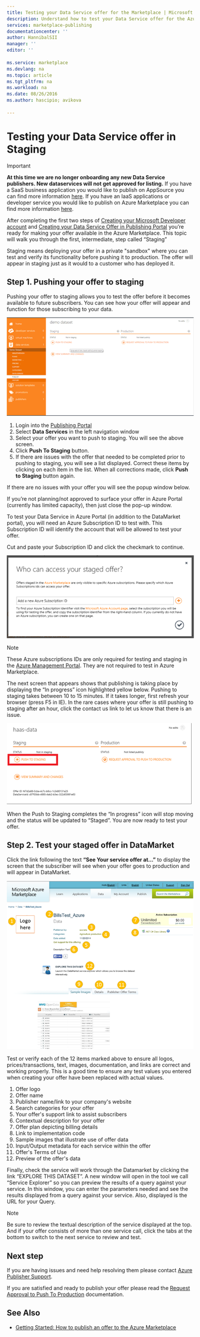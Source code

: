 ```yaml
---
title: Testing your Data Service offer for the Marketplace | Microsoft Docs
description: Understand how to test your Data Service offer for the Azure Marketplace.
services: marketplace-publishing
documentationcenter: ''
author: HannibalSII
manager: ''
editor: ''

ms.service: marketplace
ms.devlang: na
ms.topic: article
ms.tgt_pltfrm: na
ms.workload: na
ms.date: 08/26/2016
ms.author: hascipio; avikova

---
```

# Testing your Data Service offer in Staging
> [!IMPORTANT]
> **At this time we are no longer onboarding any new Data Service publishers. New dataservices will not get approved for listing.** If you have a SaaS business application you would like to publish on AppSource you can find more information [here](https://appsource.microsoft.com/partners). If you have an IaaS applications or developer service you would like to publish on Azure Marketplace you can find more information [here](https://azure.microsoft.com/marketplace/programs/certified/).
> 
> 

After completing the first two steps of [Creating your Microsoft Developer account](marketplace-publishing-accounts-creation-registration.md) and [Creating your Data Service Offer in Publishing Portal](marketplace-publishing-data-service-creation.md) you’re ready for making your offer available in the Azure Marketplace. This topic will walk you through the first, intermediate, step called “Staging”

Staging means deploying your offer in a private "sandbox" where you can test and verify its functionality before pushing it to production. The offer will appear in staging just as it would to a customer who has deployed it.

## Step 1. Pushing your offer to staging
Pushing your offer to staging allows you to test the offer before it becomes available to future subscribers.  You can see how your offer will appear and function for those subscribing to your data.  

  ![drawing](media/marketplace-publishing-data-service-test-in-staging/step-1.1.png)

1. Login into the [Publishing Portal](https://publish.windowsazure.com)
2. Select **Data Services** in the left navigation window
3. Select your offer you want to push to staging. You will see the above screen.
4. Click **Push To Staging** button.  
5. If there are issues with the offer that needed to be completed prior to pushing to staging, you will see a list displayed.  Correct these items by clicking on each item in the list. When all corrections made, click **Push to Staging** button again.

If there are no issues with your offer you will see the popup window below.  

If you’re not planning/not approved to surface your offer in Azure Portal (currently has limited capacity), then just close the pop-up window.

To test your Data Service in Azure Portal (in addition to the DataMarket portal), you will need an Azure Subscription ID to test with.  This Subscription ID will identify the account that will be allowed to test your offer.  

Cut and paste your Subscription ID and click the checkmark to continue.

  ![drawing](media/marketplace-publishing-data-service-test-in-staging/step-1.2.png)

> [!NOTE]
> These Azure subscriptions IDs are only required for testing and staging in the [Azure Management Portal](https://manage.windowsazure.com). They are not required to test in Azure Marketplace.
> 
> 

The next screen that appears shows that publishing is taking place by displaying the “In progress” icon highlighted yellow below. Pushing to staging takes between 10 to 15 minutes.  If it takes longer, first refresh your browser (press F5 in IE).  In the rare cases where your offer is still pushing to staging after an hour, click the contact us link to let us know that there is an issue.

  ![drawing](media/marketplace-publishing-data-service-test-in-staging/step-1.3.png)

When the Push to Staging completes the “In progress” icon will stop moving and the status will be updated to “Staged”.  You are now ready to test your offer.  

## Step 2. Test your staged offer in DataMarket
Click the link following the text **“See Your service offer at…”** to display the screen that the subscriber will see when your offer goes to production and will appear in DataMarket.

  ![drawing](media/marketplace-publishing-data-service-test-in-staging/step-2.2.png)

Test or verify each of the 12 items marked above to ensure all logos, prices/transactions, text, images, documentation, and links are correct and working properly.  This is a good time to ensure any test values you entered when creating your offer have been replaced with actual values.

1. Offer logo
2. Offer name
3. Publisher name/link to your company's website
4. Search categories for your offer
5. Your offer's support link to assist subscribers
6. Contextual description for your offer
7. Offer plan depicting billing details
8. Link to implementation code
9. Sample images that illustrate use of offer data
10. Input/Output metadata for each service within the offer
11. Offer's Terms of Use
12. Preview of the offer's data

Finally, check the service will work through the Datamarket by clicking the link “EXPLORE THIS DATASET”.  A new window will open in the tool we call “Service Explorer” so you can preview the results of a query against your service.  In this window, you can enter the parameters needed and see the results displayed from a query against your service.   Also, displayed is the URL for your Query.  

> [!NOTE]
> Be sure to review the textual description of the service displayed at the top.  And if your offer consists of more than one service call, click the tabs at the bottom to switch to the next service to review and test.
> 
> 

## Next step
If you are having issues and need help resolving them please contact [Azure Publisher Support](http://go.microsoft.com/fwlink/?LinkId=272975).

If you are satisfied and ready to publish your offer please read the [Request Approval to Push To Production](marketplace-publishing-push-to-production.md) documentation.

## See Also
* [Getting Started: How to publish an offer to the Azure Marketplace](marketplace-publishing-getting-started.md)

